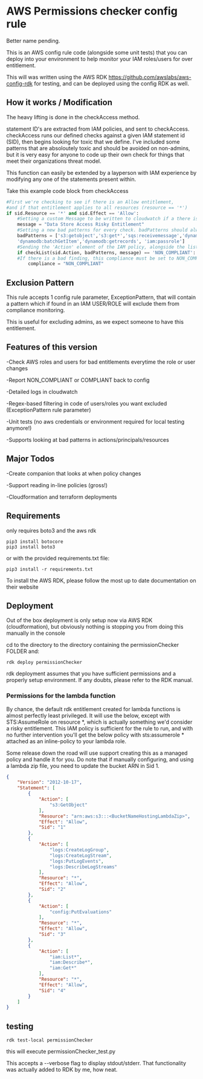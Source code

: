 # AWS Permissions checker config rule

Better name pending.

This is an AWS config rule code (alongside some unit tests) that you can deploy into your environment to help monitor your IAM roles/users for over entitlement.

This will was written using the AWS RDK <https://github.com/awslabs/aws-config-rdk> for testing, and can be deployed using the config RDK as well.

## How it works / Modification

The heavy lifting is done in the checkAccess method.

statement ID's are extracted from IAM policies, and sent to checkAccess. checkAccess runs our defined checks against a given IAM statement id (SID), then begins looking for toxic that we define.
I've included some patterns that are absoloutely toxic and should be avoided on non-admins, but it is very easy for anyone to code up their own check for things that meet their organizations threat model.

This function can easily be extended by a layperson with IAM experience by modifying any one of the statements present within.

Take this example code block from checkAccess

```python
#First we're checking to see if there is an Allow entitlement,
#and if that entitlement applies to all resources (resource == '*')
if sid.Resource == '*' and sid.Effect == 'Allow':
    #Setting a custom Message to be written to cloudwatch if a there is a finding
    message = "Data Store Access Risky Entitlement"
    #Setting a new bad patterns for every check. badPatterns should always be a list even if you want one.
    badPatterns = ['s3:getobject','s3:get*','sqs:receivemessage','dynamodb:GetItem',
    'dynamodb:batchGetItem','dynamodb:getrecords', 'iam:passrole']
    #Sending the 'Action' element of the IAM policy, alongside the list of bad patterns and our message to be checked
    if checkList(sid.Action, badPatterns, message) == 'NON_COMPLIANT':
    #If there is a bad finding, this compliance must be set to NON_COMPLIANT for config to mark it as such
        compliance = "NON_COMPLIANT"
```

## Exclusion Pattern

This rule accepts 1 config rule parameter, ExceptionPattern, that will contain a pattern which if found in an IAM USER/ROLE will exclude them from compliance monitoring.

This is useful for excluding admins, as we expect someone to have this entitlement.

## Features of this version

-Check AWS roles and users for bad entitlements everytime the role or user changes

-Report NON_COMPLIANT or COMPLIANT back to config

-Detailed logs in cloudwatch

-Regex-based filtering in code of users/roles you want excluded (ExceptionPattern rule parameter)

-Unit tests (no aws credentials or environment required for local testing anymore!)

-Supports looking at bad patterns in actions/principals/resources

## Major Todos

-Create companion that looks at when policy changes

-Support reading in-line policies (gross!)

-Cloudformation and terraform deployments

## Requirements

only requires boto3 and the aws rdk

```shell
pip3 install botocore
pip3 install boto3
```

or with the provided requirements.txt file:

```shell
pip3 install -r requirements.txt
```

To install the AWS RDK, please follow the most up to date documentation on their website

## Deployment

Out of the box deployment is only setup now via AWS RDK (cloudformation), but obviously nothing is stopping you from doing this manually in the console

cd to the directory to the directory containing the permissionChecker FOLDER and:

```shell
rdk deploy permissionChecker
```

rdk deployment assumes that you have sufficient permissions and a properly setup environment. If any doubts, please refer to the RDK manual.

### Permissions for the lambda function

By chance, the default rdk entitlement created for lambda functions is almost perfectly least privileged. It will use the below, except with STS:AssumeRole on resource *, which is actually something we'd consider a risky entitlement.
This IAM policy is sufficient for the rule to run, and with no further intervention you'll get the below policy with sts:assumerole * attached as an inline-policy to your lambda role.

Some release down the road will use support creating this as a managed policy and handle it for you. Do note that if manually configuring, and using a lambda zip file, you need to update the bucket ARN in Sid 1.

```json
{
    "Version": "2012-10-17",
    "Statement": [
        {
            "Action": [
                "s3:GetObject"
            ],
            "Resource": "arn:aws:s3:::<BucketNameHostingLambdaZip>",
            "Effect": "Allow",
            "Sid": "1"
        },
        {
            "Action": [
                "logs:CreateLogGroup",
                "logs:CreateLogStream",
                "logs:PutLogEvents",
                "logs:DescribeLogStreams"
            ],
            "Resource": "*",
            "Effect": "Allow",
            "Sid": "2"
        },
        {
            "Action": [
                "config:PutEvaluations"
            ],
            "Resource": "*",
            "Effect": "Allow",
            "Sid": "3"
        },
        {
            "Action": [
                "iam:List*",
                "iam:Describe*",
                "iam:Get*"
            ],
            "Resource": "*",
            "Effect": "Allow",
            "Sid": "4"
        }
    ]
}
```

## testing

```shell
rdk test-local permissionChecker
```

this will execute permissionChecker_test.py

This accepts a --verbose flag to display stdout/stderr. That functionality was actually added to RDK by me, how neat.
